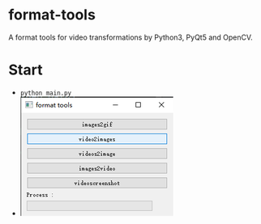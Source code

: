 # format-tools
A format tools for video transformations by Python3, PyQt5 and OpenCV.

# Start
- ```python main.py```
- ![start_menu.png](instruction/start_menu.png)
